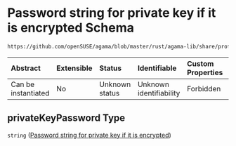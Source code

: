 # Password string for private key if it is encrypted Schema

```txt
https://github.com/openSUSE/agama/blob/master/rust/agama-lib/share/profile.schema.json#/properties/network/properties/connections/items/properties/ieee-8021x/properties/privateKeyPassword
```



| Abstract            | Extensible | Status         | Identifiable            | Custom Properties | Additional Properties | Access Restrictions | Defined In                                                          |
| :------------------ | :--------- | :------------- | :---------------------- | :---------------- | :-------------------- | :------------------ | :------------------------------------------------------------------ |
| Can be instantiated | No         | Unknown status | Unknown identifiability | Forbidden         | Allowed               | none                | [profile.schema.json\*](profile.schema.json "open original schema") |

## privateKeyPassword Type

`string` ([Password string for private key if it is encrypted](profile-properties-network-settings-properties-network-connections-to-be-defined-items-properties-ieee-8021x-eap-settings-properties-password-string-for-private-key-if-it-is-encrypted.md))
